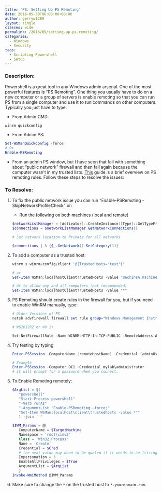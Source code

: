 ```yaml
---
title: 'PS: Setting Up PS Remoting'
date: 2016-05-30T06:00:00+00:00
author: gerryw1389
layout: single
classes: wide
permalink: /2016/05/setting-up-ps-remoting/
categories:
  - Windows
  - Security
tags:
  - Scripting-Powershell
  - Setup
---
```

<!--more-->

### Description:

Powershell is a great tool in any Windows admin arsenal. One of the most powerful features is &#8220;PS Remoting&#8221;. One thing you usually have to do on a new computer or a group of servers is enable remoting so that you can run PS from a single computer and use it to run commands on other computers. Typically you just have to type:

   - From Admin CMD:

   ```powershell
   winrm quickconfig
   ```

   - From Admin PS:

   ```powershell
   Set-WSManQuickConfig -force
   # Or
   Enable-PSRemoting
   ```

   - From an admin PS window, but I have seen that fail with something about &#8220;public network&#8221; firewall and then fail again because the computer wasn't in my trusted lists. [This](http://searchwindowsserver.techtarget.com/feature/How-to-enable-PowerShell-remoting) guide is a brief overview on PS remoting rules. Follow these steps to resolve the issues:

### To Resolve:

1. To fix the public network issue you can run &#8220;Enable-PSRemoting -SkipNetworkProfileCheck&#8221; or:

   - Run the following on both machines (local and remote)

   ```powershell
   $networkListManager = [Activator]::CreateInstance([Type]::GetTypeFromCLSID([Guid]"{DCB00C01-570F-4A9B-8D69-199FDBA5723B}"))
   $connections = $networkListManager.GetNetworkConnections()

   # Set network location to Private for all networks

   $connections | % {$_.GetNetwork().SetCategory(1)}
   ```

2. To add a computer as a trusted host:

   ```powershell
   winrm s winrm/config/client '@{TrustedHosts="test"}'

   # or
   Set-Item WSMan:localhostClientTrustedHosts -Value "machineA,machineB"

   # Or to allow any and all computers (not recommended)
   Set-Item WSMan:localhostClientTrustedHosts -Value "*"
   ```

3. PS Remoting should create rules in the firewall for you, but if you need to enable WinRM manually, type:

   ```powershell
   # Older Versions of PS
   netsh advfirewall firewall set rule group="Windows Management Instrumentation (WMI)" new enable=yes

   # WS2012R2 or W8.1+

   Set-NetFirewallRule -Name WINRM-HTTP-In-TCP-PUBLIC -RemoteAddress Any
   ```

4. Try testing by typing:

   ```powershell
   Enter-PSSession -ComputerName (remoteHostName) -Credential (adminUserName)

   # Example
   Enter-PSSession -Computer DC1 -Credential mylab\administrator
   # it will prompt for a password when you connect.
   ```

5. To Enable Remoting remotely:

   ```powershell
   $ArgList = @(
      "powershell"
      "Start-Process powershell"
      "-Verb runAs"
      "-ArgumentList 'Enable-PSRemoting –force;"
      "Set-Item WSMan:localhost\client\trustedhosts -value *'"
      ) -join ' '

   $IWM_Params = @{
      ComputerName = $TargetMachine
      Namespace = 'root\cimv2'
      Class = 'Win32_Process'
      Name = 'Create'
      Credential = $Cred
      # the next value may need to be quoted if it needs to be [string] instead of [int]
      Impersonation = 3
      EnableAllPrivileges = $True
      ArgumentList = $ArgList
      }
   Invoke-WmiMethod @IWM_Params
   ```

6. Make sure to change the `*` on the trusted host to `*.yourdomain.com`.

